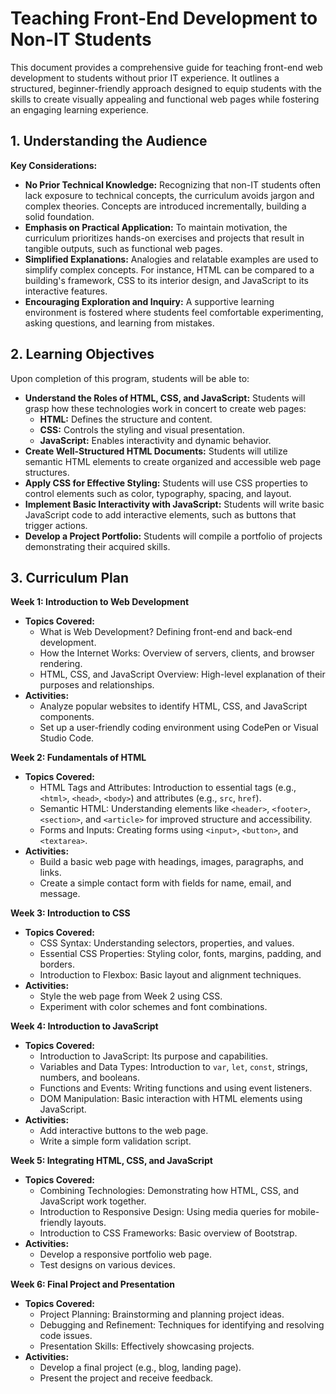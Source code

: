 # Teaching Front-End Development to Non-IT Students

This document provides a comprehensive guide for teaching front-end web development to students without prior IT experience. It outlines a structured, beginner-friendly approach designed to equip students with the skills to create visually appealing and functional web pages while fostering an engaging learning experience.

## 1. Understanding the Audience

**Key Considerations:**

*   **No Prior Technical Knowledge:** Recognizing that non-IT students often lack exposure to technical concepts, the curriculum avoids jargon and complex theories. Concepts are introduced incrementally, building a solid foundation.
*   **Emphasis on Practical Application:** To maintain motivation, the curriculum prioritizes hands-on exercises and projects that result in tangible outputs, such as functional web pages.
*   **Simplified Explanations:** Analogies and relatable examples are used to simplify complex concepts. For instance, HTML can be compared to a building's framework, CSS to its interior design, and JavaScript to its interactive features.
*   **Encouraging Exploration and Inquiry:** A supportive learning environment is fostered where students feel comfortable experimenting, asking questions, and learning from mistakes.

## 2. Learning Objectives

Upon completion of this program, students will be able to:

*   **Understand the Roles of HTML, CSS, and JavaScript:** Students will grasp how these technologies work in concert to create web pages:
    *   **HTML:** Defines the structure and content.
    *   **CSS:** Controls the styling and visual presentation.
    *   **JavaScript:** Enables interactivity and dynamic behavior.
*   **Create Well-Structured HTML Documents:** Students will utilize semantic HTML elements to create organized and accessible web page structures.
*   **Apply CSS for Effective Styling:** Students will use CSS properties to control elements such as color, typography, spacing, and layout.
*   **Implement Basic Interactivity with JavaScript:** Students will write basic JavaScript code to add interactive elements, such as buttons that trigger actions.
*   **Develop a Project Portfolio:** Students will compile a portfolio of projects demonstrating their acquired skills.

## 3. Curriculum Plan

**Week 1: Introduction to Web Development**

*   **Topics Covered:**
    *   What is Web Development? Defining front-end and back-end development.
    *   How the Internet Works: Overview of servers, clients, and browser rendering.
    *   HTML, CSS, and JavaScript Overview: High-level explanation of their purposes and relationships.
*   **Activities:**
    *   Analyze popular websites to identify HTML, CSS, and JavaScript components.
    *   Set up a user-friendly coding environment using CodePen or Visual Studio Code.

**Week 2: Fundamentals of HTML**

*   **Topics Covered:**
    *   HTML Tags and Attributes: Introduction to essential tags (e.g., `<html>`, `<head>`, `<body>`) and attributes (e.g., `src`, `href`).
    *   Semantic HTML: Understanding elements like `<header>`, `<footer>`, `<section>`, and `<article>` for improved structure and accessibility.
    *   Forms and Inputs: Creating forms using `<input>`, `<button>`, and `<textarea>`.
*   **Activities:**
    *   Build a basic web page with headings, images, paragraphs, and links.
    *   Create a simple contact form with fields for name, email, and message.

**Week 3: Introduction to CSS**

*   **Topics Covered:**
    *   CSS Syntax: Understanding selectors, properties, and values.
    *   Essential CSS Properties: Styling color, fonts, margins, padding, and borders.
    *   Introduction to Flexbox: Basic layout and alignment techniques.
*   **Activities:**
    *   Style the web page from Week 2 using CSS.
    *   Experiment with color schemes and font combinations.

**Week 4: Introduction to JavaScript**

*   **Topics Covered:**
    *   Introduction to JavaScript: Its purpose and capabilities.
    *   Variables and Data Types: Introduction to `var`, `let`, `const`, strings, numbers, and booleans.
    *   Functions and Events: Writing functions and using event listeners.
    *   DOM Manipulation: Basic interaction with HTML elements using JavaScript.
*   **Activities:**
    *   Add interactive buttons to the web page.
    *   Write a simple form validation script.

**Week 5: Integrating HTML, CSS, and JavaScript**

*   **Topics Covered:**
    *   Combining Technologies: Demonstrating how HTML, CSS, and JavaScript work together.
    *   Introduction to Responsive Design: Using media queries for mobile-friendly layouts.
    *   Introduction to CSS Frameworks: Basic overview of Bootstrap.
*   **Activities:**
    *   Develop a responsive portfolio web page.
    *   Test designs on various devices.

**Week 6: Final Project and Presentation**

*   **Topics Covered:**
    *   Project Planning: Brainstorming and planning project ideas.
    *   Debugging and Refinement: Techniques for identifying and resolving code issues.
    *   Presentation Skills: Effectively showcasing projects.
*   **Activities:**
    *   Develop a final project (e.g., blog, landing page).
    *   Present the project and receive feedback.
